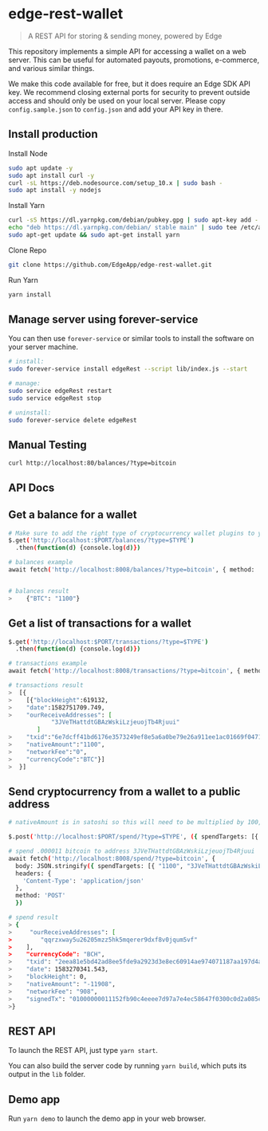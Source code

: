 # edge-rest-wallet

> A REST API for storing & sending money, powered by Edge

This repository implements a simple API for accessing a wallet on a web server. This can be useful for automated payouts, promotions, e-commerce, and various similar things.

We make this code available for free, but it does require an Edge SDK API key. We recommend closing external ports for security to prevent outside access and should only be used on your local server. Please copy `config.sample.json` to `config.json` and add your API key in there.

## Install production

Install Node

```sh
sudo apt update -y
sudo apt install curl -y
curl -sL https://deb.nodesource.com/setup_10.x | sudo bash -
sudo apt install -y nodejs
```

Install Yarn

```sh
curl -sS https://dl.yarnpkg.com/debian/pubkey.gpg | sudo apt-key add -
echo "deb https://dl.yarnpkg.com/debian/ stable main" | sudo tee /etc/apt/sources.list.d/yarn.list
sudo apt-get update && sudo apt-get install yarn
```

Clone Repo

```sh
git clone https://github.com/EdgeApp/edge-rest-wallet.git
```

Run Yarn
```sh
yarn install
```

## Manage server using forever-service

 You can then use `forever-service` or similar tools to install the software on your server machine.

```sh
# install:
sudo forever-service install edgeRest --script lib/index.js --start

# manage:
sudo service edgeRest restart
sudo service edgeRest stop

# uninstall:
sudo forever-service delete edgeRest
```

## Manual Testing

`curl http://localhost:80/balances/?type=bitcoin`

## API Docs

## Get a balance for a wallet
```sh
# Make sure to add the right type of cryptocurrency wallet plugins to your config.json file so you can access the type (Ex: "plugins": {"bitcoin": true})
$.get('http://localhost:$PORT/balances/?type=$TYPE')
  .then(function(d) {console.log(d)})

# balances example
await fetch('http://localhost:8008/balances/?type=bitcoin', { method: 'GET' })


# balances result
>    {"BTC": "1100"}
```
## Get a list of transactions for a wallet
```sh
$.get('http://localhost:$PORT/transactions/?type=$TYPE')
  .then(function(d) {console.log(d)})

# transactions example
await fetch('http://localhost:8008/transactions/?type=bitcoin', { method: 'GET' })

# transactions result
>  [{
>    [{"blockHeight":619132,
>    "date":1582751709.749,
>    "ourReceiveAddresses": [
            "3JVeTHattdtGBAzWskiLzjeuojTb4Rjuui"
        ]
>    "txid":"6e7dcff41bd6176e3573249ef8e5a6a0be79e26a911ee1ac01669f04714aac23",
>    "nativeAmount":"1100",
>    "networkFee":"0",
>    "currencyCode":"BTC"}]
>  }]
```
## Send cryptocurrency from a wallet to a public address
```sh
# nativeAmount is in satoshi so this will need to be multiplied by 100,000,000, see example for reference

$.post('http://localhost:$PORT/spend/?type=$TYPE', ({ spendTargets: [{ nativeAmount, publicAddress }])

# spend .000011 bitcoin to address 3JVeTHattdtGBAzWskiLzjeuojTb4Rjuui
await fetch('http://localhost:8008/spend/?type=bitcoin', {
  body: JSON.stringify({ spendTargets: [{ "1100", "3JVeTHattdtGBAzWskiLzjeuojTb4Rjuui" }] }),
  headers: {
    'Content-Type': 'application/json'
  },
  method: 'POST'
  })

# spend result
> {
>     "ourReceiveAddresses": [
>        "qqrzxway5u26205mzz5hk5mqerer9dxf8v0jqum5vf"
>    ],
>    "currencyCode": "BCH",
>    "txid": "2eea81e5bd42ad8ee5fde9a2923d3e8ec60914ae974071187aa197d4a45af341",
>    "date": 1583270341.543,
>    "blockHeight": 0,
>    "nativeAmount": "-11908",
>    "networkFee": "908",
>    "signedTx": "01000000011152fb90c4eeee7d97a7e4ec58647f0300c0d2a085e4cdfa291ae75865cebfd2010000006b48304502210099d8df18063a8ff865c7638bef8109e83067c8420cf06066bd6c93524392f01602202dc4e57174d3667b421afc3ae4ef1b1eaf12c23c3df74464f4ff3dbd18f118d04121020df58681fe35241fb04863933f47a148f72fab6040255d8059500968e1f5cb3cffffffff02f82a0000000000001976a9143a92370920c0a20f126a6778d1700eb9e970695b88ac355b1c00000000001976a91406233ba4a715a53e9b10a97b5360c8f232b4c93b88ac00000000"
>}
```

## REST API

To launch the REST API, just type `yarn start`.

You can also build the server code by running `yarn build`, which puts its output in the `lib` folder.

## Demo app

Run `yarn demo` to launch the demo app in your web browser.
